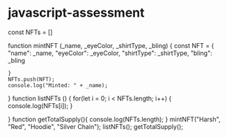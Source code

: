 # javascript-assessment
const NFTs = []

function mintNFT (_name, _eyeColor, _shirtType, _bling) {
    const NFT = {
        "name": _name,
        "eyeColor": _eyeColor,
        "shirtType": _shirtType,
        "bling": _bling
        
    }
    NFTs.push(NFT);
    console.log("Minted: " + _name);
    
}
function listNFTs () {
    for(let i = 0; i < NFTs.length; i++) {
        console.log(NFTs[i]);
    }
    
}
function getTotalSupply(){
    console.log(NFTs.length);
}
mintNFT("Harsh", "Red", "Hoodie", "Silver Chain");
listNFTs();
getTotalSupply();

